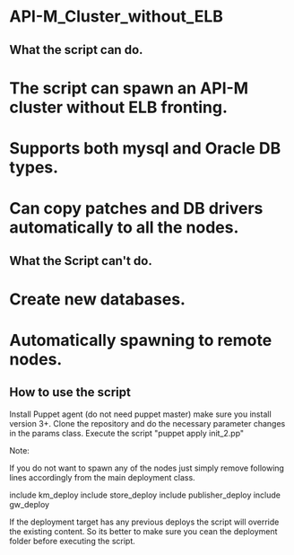 API-M_Cluster_without_ELB
=========================

What the script can do.
-----------------------
# The script can spawn an API-M cluster without ELB fronting.
# Supports both mysql and Oracle DB types.
# Can copy patches and DB drivers automatically to all the nodes.

What the Script can't do.
-------------------------

# Create new databases.
# Automatically spawning to remote nodes.

How to use the script
---------------------

Install Puppet agent (do not need puppet master) make sure you install version 3+.
Clone the repository and do the necessary parameter changes in the params class.
Execute the script "puppet apply init_2.pp"

Note:

If you do not want to spawn any of the nodes just simply remove following lines accordingly from the main deployment class.

include km_deploy
include store_deploy
include publisher_deploy
include gw_deploy

If the deployment target has any previous deploys the script will override the existing content. So its better to make sure you cean the deployment folder before executing the script.
